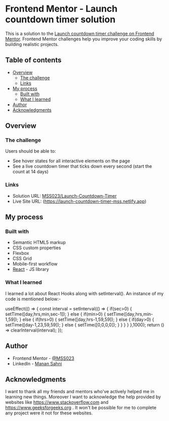 # Frontend Mentor - Launch countdown timer solution

This is a solution to the [Launch countdown timer challenge on Frontend Mentor](https://www.frontendmentor.io/challenges/launch-countdown-timer-N0XkGfyz-). Frontend Mentor challenges help you improve your coding skills by building realistic projects. 

## Table of contents

- [Overview](#overview)
  - [The challenge](#the-challenge)
  - [Links](#links)
- [My process](#my-process)
  - [Built with](#built-with)
  - [What I learned](#what-i-learned)
- [Author](#author)
- [Acknowledgments](#acknowledgments)

## Overview

### The challenge

Users should be able to:

- See hover states for all interactive elements on the page
- See a live countdown timer that ticks down every second (start the count at 14 days)

### Links

- Solution URL: [MSS023/Launch-Countdown-Timer](https://github.com/MSS023/Launch-Countdown-Timer)
- Live Site URL: (https://launch-countdown-timer-mss.netlify.app)

## My process

### Built with

- Semantic HTML5 markup
- CSS custom properties
- Flexbox
- CSS Grid
- Mobile-first workflow
- [React](https://reactjs.org/) - JS library

### What I learned

I learned a lot about React Hooks along with setInterval(). An instance of my code is mentioned below:-

useEffect(() => {
		const interval = setInterval(() => {
			if(sec>0)
			{
				setTime([day,hrs,min,sec-1]);
			}
			else {
				if(min>0)
				{
					setTime([day,hrs,min-1,59]);
				}
				else
				{
					if(hrs>0)
					{
						setTime([day,hrs-1,59,59]);
					}
					else
					{
						if(day>0)
						{
							setTime([day-1,23,59,59]);
						}
						else
						{
							setTime([0,0,0,0]);
						}
					}
				}
			}
		},1000);
		return () => clearInterval(interval);
	});

## Author

- Frontend Mentor - [@MSS023](https://www.frontendmentor.io/profile/MSS023)
- LinkedIn - [Manan Sahni](https://www.linkedin.com/in/manan-sahni-9207271a1?lipi=urn%3Ali%3Apage%3Ad_flagship3_profile_view_base_contact_details%3BjZFxey%2FORjK1QS3zKKc7dw%3D%3D)

## Acknowledgments

I want to thank all my friends and mentors who've actively helped me in learning new things. Moreover I want to acknowledge the help provided by websites like https://www.stackoverflow.com and https://www.geeksforgeeks.org . It won't be possible for me to complete any project were it not for these websites.